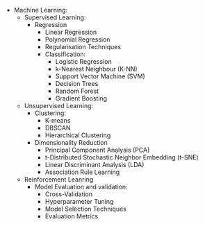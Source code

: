 - Machine Learning:
	- Supervised Learning:
		- Regression
			- Linear Regression
			- Polynomial Regression
			- Regularisation Techniques
			- Classification:
				- Logistic Regression
				- k-Nearest Neighbour (K-NN)
				- Support Vector Machine (SVM)
				- Decision Trees
				- Random Forest
				- Gradient Boosting
	- Unsupervised Learning:
		- Clustering:
			- K-means
			- DBSCAN
			- Hierarchical Clustering
		- Dimensionality Reduction
			- Principal Component Analysis (PCA)
			- t-Distributed Stochastic Neighbor Embedding (t-SNE)
			- Linear Discriminant Analysis (LDA)
			- Association Rule Learning
	- Reinforcement Leanring 
		- Model Evaluation and validation:
			- Cross-Validation
			- Hyperparameter Tuning
			- Model Selection Techniques
			- Evaluation Metrics